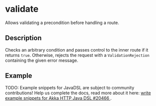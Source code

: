 <a id="validate-java"></a>
# validate

Allows validating a precondition before handling a route.

## Description

Checks an arbitrary condition and passes control to the inner route if it returns `true`.
Otherwise, rejects the request with a `ValidationRejection` containing the given error message.

## Example

TODO: Example snippets for JavaDSL are subject to community contributions! Help us complete the docs, read more about it here: [write example snippets for Akka HTTP Java DSL #20466 ](https://github.com/akka/akka/issues/20466).